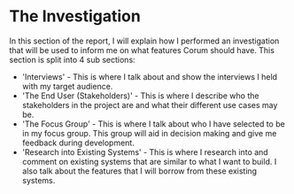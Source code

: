 # The Investigation

In this section of the report, I will explain how I performed an investigation
that will be used to inform me on what features Corum should have. This section
is split into 4 sub sections:

* 'Interviews' - This is where I talk about and show the interviews I held with
  my target audience.
* 'The End User (Stakeholders)' - This is where I describe who the stakeholders
  in the project are and what their different use cases may be.
* 'The Focus Group' - This is where I talk about who I have selected to be in my
  focus group. This group will aid in decision making and give me feedback
  during development.
* 'Research into Existing Systems' - This is where I research into and comment
  on existing systems that are similar to what I want to build. I also talk
  about the features that I will borrow from these existing systems.
